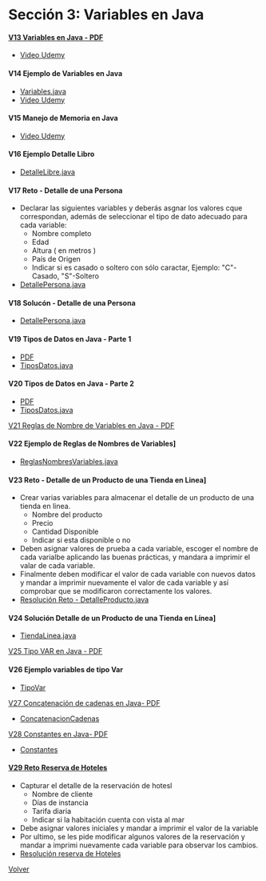 # Sección 3: Variables en Java

#### [V13 Variables en Java - PDF](V13_Variables_en_Java/Docs/02-01-00-VariablesJava-UJ.pdf)
* [ Video Udemy ](https://www.udemy.com/course/universidad-java-especialista-en-java-desde-cero-a-master/learn/lecture/44762049#overview)

#### V14 Ejemplo de Variables en Java
* [ Variables.java ](V14_Ejemplo_de_Variables_en_Java/src/Variables.java)
* [ Video Udemy ](https://www.udemy.com/course/universidad-java-especialista-en-java-desde-cero-a-master/learn/lecture/44762117#overview)

#### V15 Manejo de Memoria en Java
* [ Video Udemy ](https://www.udemy.com/course/universidad-java-especialista-en-java-desde-cero-a-master/learn/lecture/44762133#overview)

#### V16 Ejemplo Detalle Libro
* [ DetalleLibre.java ](V16_Ejemplo_Detalle_de_un_Libro/src/DetalleLibro.java)

#### V17 Reto - Detalle de una Persona
* Declarar las siguientes variables y deberás asgnar los valores cque correspondan,
además de seleccionar el tipo de dato adecuado para cada variable:
    - Nombre completo
    - Edad
    - Altura ( en metros )
    - País de Origen
    - Indicar si es casado o soltero con sólo caractar, Ejemplo:
        "C"-Casado, "S"-Soltero
* [ DetallePersona.java ](V17_Reto_Detalles_de_una_Persona/src/DetallePersona.java)

#### V18 Solucón - Detalle de una Persona
* [ DetallePersona.java ](V18_Solucion_Detalle_de_una_Persona/src/DetallePersona.java)

#### V19 Tipos de Datos en Java - Parte 1
* [ PDF ](V19_Tipos_de_Datos_en_Java_parte_1/Docs/02-07-00-TiposDatosJava-parte1-UJ.pdf)
* [ TiposDatos.java](V19_Tipos_de_Datos_en_Java_parte_1/src/TipoDatos.java)

#### V20 Tipos de Datos en Java - Parte 2
* [ PDF ](V20_Tipos_de_Datos_en_Java_parte_2/Docs/02-07-00-TiposDatosJava-parte1-UJ.pdf)
* [ TiposDatos.java](V20_Tipos_de_Datos_en_Java_parte_2/src/TipoDatos.java)

[V21 Reglas de Nombre de Variables en Java - PDF](V21_Reglas_de_Nombres_de_Variables_en_Java/02-09-00-ReglasNombresVariables-UJ.pdf)

#### V22 Ejemplo de Reglas de Nombres de Variables]
* [ ReglasNombresVariables.java](V22_Ejemplo_de_Reglas_de_Nombres_de_Variables/src/ReglasNombresVariables.java)

#### V23 Reto - Detalle de un Producto de una Tienda en Linea]
* Crear varias variables para almacenar el detalle de un producto de una tienda en
linea.
    - Nombre del producto
    - Precio
    - Cantidad Disponible
    - Indicar si esta disponible o no
* Deben asignar valores de prueba a cada variable, escoger el nombre de cada varialbe
aplicando las buenas prácticas, y mandara a imprimir el valar de cada variable.
* Finalmente deben modificar el valor de cada variable con nuevos datos y mandar a
imprimir nuevamente el valor de cada variable y así comprobar que se modificaron
correctamente los valores.
* [Resolución Reto - DetalleProducto.java](V23_Reto_Detalle_de_un_Producto_de_una_Tienda_en_Linea/src/DetalleProducto.java)

#### V24 Solución Detalle de un Producto de una Tienda en Línea]
* [TiendaLinea.java](V24_Solucion_Detalle_de_un_producto_de_una_tienda_en_Linea/src/TiendaLinea.java)

[V25 Tipo VAR en Java - PDF](V25_Tipo_VAR_en_Java/02-13-00-TipoVarJava-UJ.pdf)

#### V26 Ejemplo variables de tipo Var
* [TipoVar](V26_Ejemplo_Tipo_VAR_en_Java/src/TipoVar.java)

[V27 Concatenación de cadenas en Java- PDF](V27_Concatenacion_de_Cadenas_en_Java/Docs/02-15-00-ConcatenacionCadenasJava-UJ.pdf)
 * [ConcatenacionCadenas](V27_Concatenacion_de_Cadenas_en_Java/src/ConcatenacionCadenas.java)

[V28 Constantes en Java- PDF](V28_Constantes_en_Java/Docs/02-16-00-ConstantesJava-UJ.pdf)
 * [Constantes](V28_Constantes_en_Java/src/Constantes.java)

#### [V29 Reto Reserva de Hoteles]()
 * Capturar el detalle de la reservación de hotesl
    - Nombre de cliente
    - Días de instancia
    - Tarifa diaria
    - Indicar si la habitación cuenta con vista al mar
 * Debe asignar valores iniciales y mandar a imprimir el valor de la variable
 * Por ultimo, se les pide modificar algunos valores de la reservación
y mandar a imprimi nuevamente cada variable para observar los cambios.
 * [Resolución reserva de Hoteles]()

[Volver](../)
